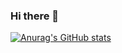 ### Hi there 👋

[![Anurag's GitHub stats](https://github-readme-stats.vercel.app/api?username=pablovarela&count_private=true&show_icons=true&theme=dark)](https://github.com/anuraghazra/github-readme-stats)

<!--
**pablovarela/pablovarela** is a ✨ _special_ ✨ repository because its `README.md` (this file) appears on your GitHub profile.

Here are some ideas to get you started:

- 🔭 I’m currently working on ...
- 🌱 I’m currently learning ...
- 👯 I’m looking to collaborate on ...
- 🤔 I’m looking for help with ...
- 💬 Ask me about ...
- 📫 How to reach me: ...
- 😄 Pronouns: ...
- ⚡ Fun fact: ...
-->
